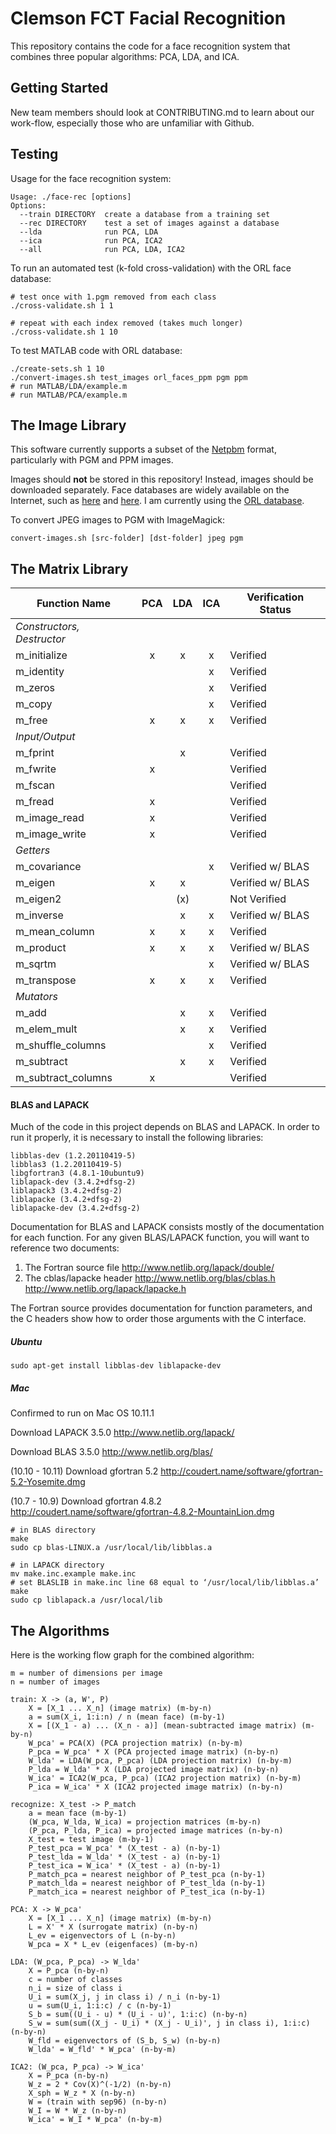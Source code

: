 # Clemson FCT Facial Recognition

This repository contains the code for a face recognition system that combines three popular algorithms: PCA, LDA, and ICA.

## Getting Started

New team members should look at CONTRIBUTING.md to learn about our work-flow, especially those who are unfamiliar with Github.

## Testing

Usage for the face recognition system:

    Usage: ./face-rec [options]
    Options:
      --train DIRECTORY  create a database from a training set
      --rec DIRECTORY    test a set of images against a database
      --lda              run PCA, LDA
      --ica              run PCA, ICA2
      --all              run PCA, LDA, ICA2

To run an automated test (k-fold cross-validation) with the ORL face database:

    # test once with 1.pgm removed from each class
    ./cross-validate.sh 1 1

    # repeat with each index removed (takes much longer)
    ./cross-validate.sh 1 10

To test MATLAB code with ORL database:

    ./create-sets.sh 1 10
    ./convert-images.sh test_images orl_faces_ppm pgm ppm
    # run MATLAB/LDA/example.m
    # run MATLAB/PCA/example.m

## The Image Library

This software currently supports a subset of the [Netpbm](https://en.wikipedia.org/wiki/Netpbm_format) format, particularly with PGM and PPM images.

Images should __not__ be stored in this repository! Instead, images should be downloaded separately. Face databases are widely available on the Internet, such as [here](http://web.mit.edu/emeyers/www/face_databases.html) and [here](http://face-rec.org/databases/). I am currently using the [ORL database](http://www.cl.cam.ac.uk/research/dtg/attarchive/facedatabase.html).

To convert JPEG images to PGM with ImageMagick:

    convert-images.sh [src-folder] [dst-folder] jpeg pgm

## The Matrix Library

Function Name              | PCA | LDA | ICA | Verification Status
---                        |:---:|:---:|:---:|---
_Constructors, Destructor_ |     |     |     |
m_initialize               |  x  |  x  |  x  | Verified
m_identity                 |     |     |  x  | Verified
m_zeros                    |     |     |  x  | Verified
m_copy                     |     |     |  x  | Verified
m_free                     |  x  |  x  |  x  | Verified
_Input/Output_             |     |     |     |
m_fprint                   |     |  x  |     | Verified
m_fwrite                   |  x  |     |     | Verified
m_fscan                    |     |     |     | Verified
m_fread                    |  x  |     |     | Verified
m_image_read               |  x  |     |     | Verified
m_image_write              |  x  |     |     | Verified
_Getters_                  |     |     |     |
m_covariance               |     |     |  x  | Verified w/ BLAS
m_eigen                    |  x  |  x  |     | Verified w/ BLAS
m_eigen2                   |     | (x) |     | Not Verified
m_inverse                  |     |  x  |  x  | Verified w/ BLAS
m_mean_column              |  x  |  x  |  x  | Verified
m_product                  |  x  |  x  |  x  | Verified w/ BLAS
m_sqrtm                    |     |     |  x  | Verified w/ BLAS
m_transpose                |  x  |  x  |  x  | Verified
_Mutators_                 |     |     |     |
m_add                      |     |  x  |  x  | Verified
m_elem_mult                |     |  x  |  x  | Verified
m_shuffle_columns          |     |     |  x  | Verified
m_subtract                 |     |  x  |  x  | Verified
m_subtract_columns         |  x  |     |     | Verified

#### BLAS and LAPACK

Much of the code in this project depends on BLAS and LAPACK. In order to run it properly, it is necessary to install the following libraries:

    libblas-dev (1.2.20110419-5)
    libblas3 (1.2.20110419-5)
    libgfortran3 (4.8.1-10ubuntu9)
    liblapack-dev (3.4.2+dfsg-2)
    liblapack3 (3.4.2+dfsg-2)
    liblapacke (3.4.2+dfsg-2)
    liblapacke-dev (3.4.2+dfsg-2)

Documentation for BLAS and LAPACK consists mostly of the documentation for each function. For any given BLAS/LAPACK function, you will want to reference two documents:

1. The Fortran source file http://www.netlib.org/lapack/double/
2. The cblas/lapacke header http://www.netlib.org/blas/cblas.h http://www.netlib.org/lapack/lapacke.h

The Fortran source provides documentation for function parameters, and the C headers show how to order those arguments with the C interface.

##### Ubuntu

    sudo apt-get install libblas-dev liblapacke-dev

##### Mac

Confirmed to run on Mac OS 10.11.1

Download LAPACK 3.5.0 http://www.netlib.org/lapack/

Download BLAS 3.5.0 http://www.netlib.org/blas/

(10.10 - 10.11) Download gfortran 5.2 http://coudert.name/software/gfortran-5.2-Yosemite.dmg

(10.7 - 10.9) Download gfortran 4.8.2 http://coudert.name/software/gfortran-4.8.2-MountainLion.dmg

    # in BLAS directory
    make
    sudo cp blas-LINUX.a /usr/local/lib/libblas.a

    # in LAPACK directory
    mv make.inc.example make.inc
    # set BLASLIB in make.inc line 68 equal to ‘/usr/local/lib/libblas.a’
    make
    sudo cp liblapack.a /usr/local/lib

## The Algorithms

Here is the working flow graph for the combined algorithm:

    m = number of dimensions per image
    n = number of images

    train: X -> (a, W', P)
        X = [X_1 ... X_n] (image matrix) (m-by-n)
        a = sum(X_i, 1:i:n) / n (mean face) (m-by-1)
        X = [(X_1 - a) ... (X_n - a)] (mean-subtracted image matrix) (m-by-n)
        W_pca' = PCA(X) (PCA projection matrix) (n-by-m)
        P_pca = W_pca' * X (PCA projected image matrix) (n-by-n)
        W_lda' = LDA(W_pca, P_pca) (LDA projection matrix) (n-by-m)
        P_lda = W_lda' * X (LDA projected image matrix) (n-by-n)
        W_ica' = ICA2(W_pca, P_pca) (ICA2 projection matrix) (n-by-m)
        P_ica = W_ica' * X (ICA2 projected image matrix) (n-by-n)

    recognize: X_test -> P_match
        a = mean face (m-by-1)
        (W_pca, W_lda, W_ica) = projection matrices (m-by-n)
        (P_pca, P_lda, P_ica) = projected image matrices (n-by-n)
        X_test = test image (m-by-1)
        P_test_pca = W_pca' * (X_test - a) (n-by-1)
        P_test_lda = W_lda' * (X_test - a) (n-by-1)
        P_test_ica = W_ica' * (X_test - a) (n-by-1)
        P_match_pca = nearest neighbor of P_test_pca (n-by-1)
        P_match_lda = nearest neighbor of P_test_lda (n-by-1)
        P_match_ica = nearest neighbor of P_test_ica (n-by-1)

    PCA: X -> W_pca'
        X = [X_1 ... X_n] (image matrix) (m-by-n)
        L = X' * X (surrogate matrix) (n-by-n)
        L_ev = eigenvectors of L (n-by-n)
        W_pca = X * L_ev (eigenfaces) (m-by-n)

    LDA: (W_pca, P_pca) -> W_lda'
        X = P_pca (n-by-n)
        c = number of classes
        n_i = size of class i
        U_i = sum(X_j, j in class i) / n_i (n-by-1)
        u = sum(U_i, 1:i:c) / c (n-by-1)
        S_b = sum((U_i - u) * (U_i - u)', 1:i:c) (n-by-n)
        S_w = sum(sum((X_j - U_i) * (X_j - U_i)', j in class i), 1:i:c) (n-by-n)
        W_fld = eigenvectors of (S_b, S_w) (n-by-n)
        W_lda' = W_fld' * W_pca' (n-by-m)

    ICA2: (W_pca, P_pca) -> W_ica'
        X = P_pca (n-by-n)
        W_z = 2 * Cov(X)^(-1/2) (n-by-n)
        X_sph = W_z * X (n-by-n)
        W = (train with sep96) (n-by-n)
        W_I = W * W_z (n-by-n)
        W_ica' = W_I * W_pca' (n-by-m)
